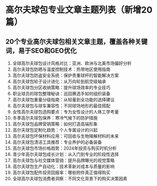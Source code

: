 # 高尔夫球包专业文章主题列表（新增20篇）

## 20个专业高尔夫球包相关文章主题，覆盖各种关键词，易于SEO和GEO优化

1. 全球高尔夫球包设计风格对比：亚洲、欧洲与北美市场偏好分析
2. 高尔夫球包防晒与温度控制技术：热带地区使用指南
3. 高尔夫球包防盗安全系统：保护贵重球杆的智能解决方案
4. 高尔夫球包轮子设计进化：从万向轮到航空级轴承
5. 高尔夫球包分区收纳策略：提升球场效率的专业技巧
6. 职业球员的球包整理秘诀：巡回赛选手如何组织装备
7. 高尔夫球包重量分级指南：从轻量到全功能的选择建议
8. 高尔夫球包与球车兼容性：不同球场地形的最佳搭配
9. 女性高尔夫球包选购要点：专为女性设计的人体工学考量
10. 冬季高尔夫球包保养：寒冷气候下的防护措施
11. 高尔夫球包品牌营销策略：如何打造高端形象
12. 高尔夫球包定制化趋势：个人专属设计的兴起
13. 高尔夫球包环保材料应用：可回收与生物降解材料的未来
14. 高尔夫球包清洁工具推荐：专业养护的必备装备
15. 高尔夫球包市场价格趋势：2024年投资与购买时机分析
16. 青少年高尔夫球包成长计划：从入门到专业的阶段性选择
17. 高尔夫球包与社交媒体营销：提升品牌曝光的视觉策略
18. 高尔夫球包生产自动化：技术革新对成本与质量的影响
19. 高尔夫球包配件投资回报率：哪些附件真正值得购买
20. 全球高尔夫球包消费者洞察：不同文化背景下的购买决策因素